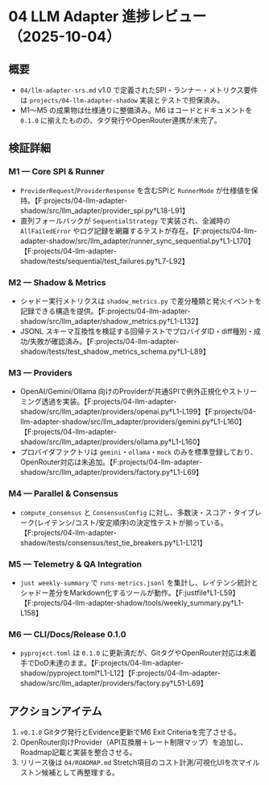# 04 LLM Adapter 進捗レビュー（2025-10-04）

## 概要
- `04/llm-adapter-srs.md` v1.0 で定義されたSPI・ランナー・メトリクス要件は `projects/04-llm-adapter-shadow` 実装とテストで担保済み。
- M1〜M5 の成果物は仕様通りに整備済み。M6 はコードとドキュメントを `0.1.0` に揃えたものの、タグ発行やOpenRouter連携が未完了。

## 検証詳細
### M1 — Core SPI & Runner
- `ProviderRequest`/`ProviderResponse` を含むSPIと `RunnerMode` が仕様値を保持。【F:projects/04-llm-adapter-shadow/src/llm_adapter/provider_spi.py†L18-L91】
- 直列フォールバックが `SequentialStrategy` で実装され、全滅時の `AllFailedError` やログ記録を網羅するテストが存在。【F:projects/04-llm-adapter-shadow/src/llm_adapter/runner_sync_sequential.py†L1-L170】【F:projects/04-llm-adapter-shadow/tests/sequential/test_failures.py†L7-L92】

### M2 — Shadow & Metrics
- シャドー実行メトリクスは `shadow_metrics.py` で差分種類と発火イベントを記録できる構造を提供。【F:projects/04-llm-adapter-shadow/src/llm_adapter/shadow_metrics.py†L1-L132】
- JSONL スキーマ互換性を検証する回帰テストでプロバイダID・diff種別・成功/失敗が確認済み。【F:projects/04-llm-adapter-shadow/tests/test_shadow_metrics_schema.py†L1-L89】

### M3 — Providers
- OpenAI/Gemini/Ollama 向けのProviderが共通SPIで例外正規化やストリーミング透過を実装。【F:projects/04-llm-adapter-shadow/src/llm_adapter/providers/openai.py†L1-L199】【F:projects/04-llm-adapter-shadow/src/llm_adapter/providers/gemini.py†L1-L160】【F:projects/04-llm-adapter-shadow/src/llm_adapter/providers/ollama.py†L1-L160】
- プロバイダファクトリは `gemini`・`ollama`・`mock` のみを標準登録しており、OpenRouter対応は未追加。【F:projects/04-llm-adapter-shadow/src/llm_adapter/providers/factory.py†L1-L69】

### M4 — Parallel & Consensus
- `compute_consensus` と `ConsensusConfig` に対し、多数決・スコア・タイブレーク(レイテンシ/コスト/安定順序)の決定性テストが揃っている。【F:projects/04-llm-adapter-shadow/tests/consensus/test_tie_breakers.py†L1-L121】

### M5 — Telemetry & QA Integration
- `just weekly-summary` で `runs-metrics.jsonl` を集計し、レイテンシ統計とシャドー差分をMarkdown化するツールが動作。【F:justfile†L1-L59】【F:projects/04-llm-adapter-shadow/tools/weekly_summary.py†L1-L158】

### M6 — CLI/Docs/Release 0.1.0
- `pyproject.toml` は `0.1.0` に更新済だが、GitタグやOpenRouter対応は未着手でDoD未達のまま。【F:projects/04-llm-adapter-shadow/pyproject.toml†L1-L12】【F:projects/04-llm-adapter-shadow/src/llm_adapter/providers/factory.py†L51-L69】

## アクションアイテム
1. `v0.1.0` Gitタグ発行とEvidence更新でM6 Exit Criteriaを完了させる。
2. OpenRouter向けProvider（API互換層＋レート制限マップ）を追加し、Roadmap記載と実装を整合させる。
3. リリース後は `04/ROADMAP.md` Stretch項目のコスト計測/可視化UIを次マイルストン候補として再整理する。
